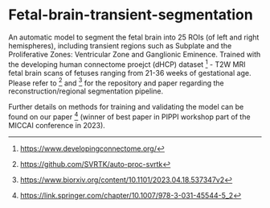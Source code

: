 # Fetal-brain-transient-segmentation

An automatic model to segment the fetal brain into 25 ROIs (of left and right hemispheres), including transient regions such as Subplate and the Proliferative Zones: Ventricular Zone and Ganglionic Eminence. Trained with the developing human connectome proejct (dHCP) dataset [^1] - T2W MRI fetal brain scans of fetuses ranging from 21-36 weeks of gestational age. Please refer to [^2] and [^3] for the repository and paper regarding the reconstruction/regional segmentation pipeline. 

Further details on methods for training and validating the model can be found on our paper [^4] (winner of best paper in PIPPI workshop part of the MICCAI conference in 2023). 

[^1]: https://www.developingconnectome.org/ 
[^2]: https://github.com/SVRTK/auto-proc-svrtk
[^3]: https://www.biorxiv.org/content/10.1101/2023.04.18.537347v2 
[^4]: https://link.springer.com/chapter/10.1007/978-3-031-45544-5_2 
